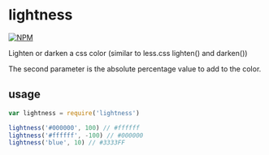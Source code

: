 # lightness
[![NPM](https://nodei.co/npm/lightness.png)](https://nodei.co/npm/lightness/)

Lighten or darken a css color (similar to less.css lighten() and darken())

The second parameter is the absolute percentage value to add to the color.

## usage

```js
var lightness = require('lightness')

lightness('#000000', 100) // #ffffff
lightness('#ffffff', -100) // #000000
lightness('blue', 10) // #3333FF

```